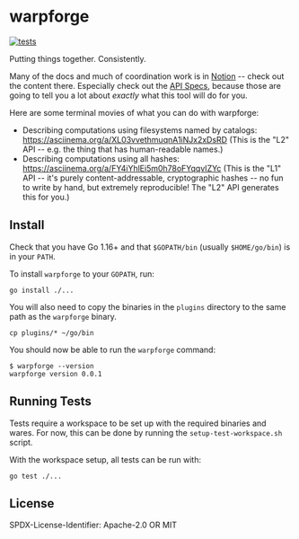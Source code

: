 warpforge
=========
[![tests](https://github.com/warpfork/warpforge/actions/workflows/tests.yml/badge.svg)](https://github.com/warpfork/warpforge/actions/workflows/tests.yml)

Putting things together. Consistently.

Many of the docs and much of coordination work is in [Notion](https://www.notion.so/warpforge/Welcome-6653d3362db84ad8a2b0d2a0046748b7) --
check out the content there.
Especially check out the [API Specs](https://www.notion.so/warpforge/API-Specs-41830e3da58646d2927ef6ae5b2902e4),
because those are going to tell you a lot about _exactly_ what this tool will do for you.

Here are some terminal movies of what you can do with warpforge:

- Describing computations using filesystems named by catalogs: https://asciinema.org/a/XL03vvethmuqnA1iNJx2xDsRD (This is the "L2" API -- e.g. the thing that has human-readable names.)
- Describing computations using all hashes: https://asciinema.org/a/FY4iYhlEi5m0h78oFYqqvIZYc (This is the "L1" API -- it's purely content-addressable, cryptographic hashes -- no fun to write by hand, but extremely reproducible!  The "L2" API generates this for you.)


Install
-------

Check that you have Go 1.16+ and that `$GOPATH/bin` (usually `$HOME/go/bin`) is in your `PATH`.

To install `warpforge` to your `GOPATH`, run:

```
go install ./...
```

You will also need to copy the binaries in the `plugins` directory to the same path as the
`warpforge` binary.

```
cp plugins/* ~/go/bin
```

You should now be able to run the `warpforge` command:

```
$ warpforge --version
warpforge version 0.0.1
```

Running Tests
-------------

Tests require a workspace to be set up with the required binaries and wares.
For now, this can be done by running the `setup-test-workspace.sh` script.

With the workspace setup, all tests can be run with:

```
go test ./...
```

License
-------

SPDX-License-Identifier: Apache-2.0 OR MIT

